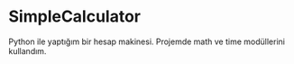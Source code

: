 # SimpleCalculator
Python ile yaptığım bir hesap makinesi.
Projemde math ve time modüllerini kullandım. 
